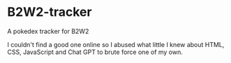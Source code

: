 # B2W2-tracker
A pokedex tracker for B2W2              

I couldn't find a good one online so I abused what little I knew about HTML, CSS, JavaScript and Chat GPT to brute force one of my own.
